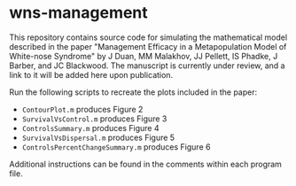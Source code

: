 # wns-management

This repository contains source code for simulating the mathematical model described in the paper "Management Efficacy in a Metapopulation Model of White-nose Syndrome" by J Duan, MM Malakhov, JJ Pellett, IS Phadke, J Barber, and JC Blackwood. The manuscript is currently under review, and a link to it will be added here upon publication.

Run the following scripts to recreate the plots included in the paper:

* `ContourPlot.m` produces Figure 2
* `SurvivalVsControl.m` produces Figure 3
* `ControlsSummary.m` produces Figure 4
* `SurvivalVsDispersal.m` produces Figure 5
* `ControlsPercentChangeSummary.m` produces Figure 6

Additional instructions can be found in the comments within each program file.
